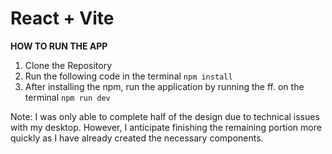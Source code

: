 # React + Vite

**HOW TO RUN THE APP**
1. Clone the Repository
2. Run the following code in the terminal
   `npm install`
3. After installing the npm, run the application by running the ff. on the terminal
   `npm run dev`

Note: I was only able to complete half of the design due to technical issues with my desktop. However, I anticipate finishing the remaining portion more quickly as I have already created the necessary components.
